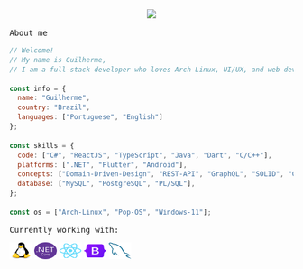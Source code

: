 <div align="center">
  <img src="https://cdna.artstation.com/p/assets/images/images/048/634/874/original/nela-gluhak-pc-3.gif?1650538260" width="150">
</div>

<p><kbd> About me </kbd></p> 

```javascript
// Welcome!
// My name is Guilherme,
// I am a full-stack developer who loves Arch Linux, UI/UX, and web development.

const info = {
  name: "Guilherme",
  country: "Brazil",
  languages: ["Portuguese", "English"]
};

const skills = {
  code: ["C#", "ReactJS", "TypeScript", "Java", "Dart", "C/C++"],
  platforms: [".NET", "Flutter", "Android"],
  concepts: ["Domain-Driven-Design", "REST-API", "GraphQL", "SOLID", "Clean-Code"],
  database: ["MySQL", "PostgreSQL", "PL/SQL"],
};

const os = ["Arch-Linux", "Pop-OS", "Windows-11"];
```

<!-- Linguagens -->
<div> 
  <p><kbd> Currently working with: </kbd></p> 
  <img title="linux" height="30" width="40" src="https://raw.githubusercontent.com/devicons/devicon/1119b9f84c0290e0f0b38982099a2bd027a48bf1/icons/linux/linux-original.svg" />
  <img title=".net core" height="30" width="40" src="https://raw.githubusercontent.com/devicons/devicon/master/icons/dotnetcore/dotnetcore-original.svg" />
  <img title="react" height="30" width="40" src="https://raw.githubusercontent.com/devicons/devicon/master/icons/react/react-original.svg" />
  <img title="bootstrap" height="30" width="40" src="https://raw.githubusercontent.com/devicons/devicon/master/icons/bootstrap/bootstrap-original.svg" />
  <img title="mysql" height="30" width="40" src="https://raw.githubusercontent.com/devicons/devicon/master/icons/mysql/mysql-original.svg" />

  <p></p>
  <!--
  <p><kbd> Others: </kbd></p> 
    <img title="lua" height="30" width="40" src="https://raw.githubusercontent.com/devicons/devicon/1119b9f84c0290e0f0b38982099a2bd027a48bf1/icons/lua/lua-original-wordmark.svg"/>
  <img title="c" height="30" width="40" src="https://raw.githubusercontent.com/devicons/devicon/master/icons/c/c-original.svg" />
  <img title="flutter" height="30" width="40" src="https://raw.githubusercontent.com/devicons/devicon/master/icons/flutter/flutter-original.svg" />
  <img title="dart" height="30" width="40" src="https://raw.githubusercontent.com/devicons/devicon/master/icons/dart/dart-original.svg">
  <img title="android" height="30" width="40" src="https://raw.githubusercontent.com/devicons/devicon/master/icons/android/android-original.svg" />
  <img title="postgresql" height="30" width="40" src="https://raw.githubusercontent.com/devicons/devicon/master/icons/postgresql/postgresql-original.svg"/>
  <img title="npm" height="30" width="40" src="https://raw.githubusercontent.com/devicons/devicon/master/icons/npm/npm-original-wordmark.svg"/>
  -->
</div>

